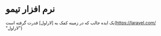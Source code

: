 # نرم افزار تیمو
یک ایده جالب که در زمینه کمک به  [لاراول] قدرت گرفته است(https://laravel.com/ "لاراول")
